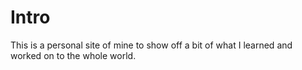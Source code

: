 <h1>Intro</h1>
<p>This is a personal site of mine to show off a bit of what I learned and worked on to the whole world.</p>

